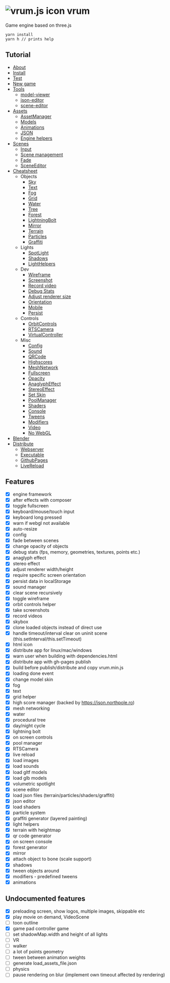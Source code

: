 # ![vrum.js icon](workspace/games/project/assets/favicon.ico) vrum

Game engine based on three.js

```
yarn install
yarn h // prints help
```

## Tutorial

<!--ts-->
   * [About](tutorials/INSTALL.md#About)
   * [Install](tutorials/INSTALL.md#Install)
   * [Test](tutorials/INSTALL.md#Test)
   * [New game](tutorials/INSTALL.md#NewGame)
   * [Tools](tutorials/INSTALL.md#Tools)
       * [model-viewer](tutorials/ASSETS.md#ModelViewer)
       * [json-editor](tutorials/ASSETS.md#JSONEditor)
       * [scene-editor](tutorials/SCENES.md#SceneEditor)
   * [Assets](tutorials/ASSETS.md)
       * [AssetManager](tutorials/ASSETS.md#AssetManager)
       * [Models](tutorials/ASSETS.md#Models)
       * [Animations](tutorials/ASSETS.md#Animations)
       * [JSON](tutorials/ASSETS.md#JSON)
       * [Engine helpers](tutorials/ASSETS.md#EngineHelpers)
   * [Scenes](tutorials/SCENES.md)
       * [Input](tutorials/SCENES.md#Input)
       * [Scene management](tutorials/SCENES.md#SceneManagement)
       * [Fade](tutorials/SCENES.md#Fade)
       * [SceneEditor](tutorials/SCENES.md#SceneEditor)
   * [Cheatsheet](tutorials/CHEATSHEET.md)
       * Objects
           * [Sky](tutorials/CHEATSHEET.md#Sky)
           * [Text](tutorials/CHEATSHEET.md#Text)
           * [Fog](tutorials/CHEATSHEET.md#Fog)
           * [Grid](tutorials/CHEATSHEET.md#Grid)
           * [Water](tutorials/CHEATSHEET.md#Water)
           * [Tree](tutorials/CHEATSHEET.md#Tree)
           * [Forest](tutorials/CHEATSHEET.md#Forest)
           * [LightningBolt](tutorials/CHEATSHEET.md#LightningBolt)
           * [Mirror](tutorials/CHEATSHEET.md#Mirror)
           * [Terrain](tutorials/CHEATSHEET.md#Terrain)
           * [Particles](tutorials/CHEATSHEET.md#Particles)
           * [Graffiti](tutorials/CHEATSHEET.md#Graffiti)
       * Lights
           * [SpotLight](tutorials/CHEATSHEET.md#SpotLight)
           * [Shadows](tutorials/CHEATSHEET.md#Shadows)
           * [LightHelpers](tutorials/CHEATSHEET.md#LightHelpers)
       * Dev
           * [Wireframe](tutorials/CHEATSHEET.md#Wireframe)
           * [Screenshot](tutorials/CHEATSHEET.md#Screenshot)
           * [Record video](tutorials/CHEATSHEET.md#RecordVideo)
           * [Debug Stats](tutorials/CHEATSHEET.md#DebugStats)
           * [Adjust renderer size](tutorials/CHEATSHEET.md#AdjustRendererSize)
           * [Orientation](tutorials/CHEATSHEET.md#Orientation)
           * [Mobile](tutorials/CHEATSHEET.md#Mobile)
           * [Persist](tutorials/CHEATSHEET.md#Persist)
       * Controls
           * [OrbitControls](tutorials/CHEATSHEET.md#OrbitControls)
           * [RTSCamera](tutorials/CHEATSHEET.md#RTSCamera)
           * [VirtualController](tutorials/CHEATSHEET.md#VirtualController)
       * Misc
           * [Config](tutorials/CHEATSHEET.md#Config)
           * [Sound](tutorials/CHEATSHEET.md#Sound)
           * [QRCode](tutorials/CHEATSHEET.md#QRCode)
           * [Highscores](tutorials/CHEATSHEET.md#Highscores)
           * [MeshNetwork](tutorials/CHEATSHEET.md#MeshNetwork)
           * [Fullscreen](tutorials/CHEATSHEET.md#Fullscreen)
           * [Opacity](tutorials/CHEATSHEET.md#Opacity)
           * [AnaglyphEffect](tutorials/CHEATSHEET.md#AnaglyphEffect)
           * [StereoEffect](tutorials/CHEATSHEET.md#StereoEffect)
           * [Set Skin](tutorials/CHEATSHEET.md#SetSkin)
           * [PoolManager](tutorials/CHEATSHEET.md#PoolManager)
           * [Shaders](tutorials/CHEATSHEET.md#Shaders)
           * [Console](tutorials/CHEATSHEET.md#Console)
           * [Tweens](tutorials/CHEATSHEET.md#Tweens)
           * [Modifiers](tutorials/CHEATSHEET.md#Modifiers)
           * [Video](tutorials/CHEATSHEET#Video)
           * [No WebGL](tutorials/CHEATSHEET.md#NoWebGL)
   * [Blender](tutorials/BLENDER.md)
   * [Distribute](tutorials/DISTRIBUTE.md)
      * [Webserver](tutorials/DISTRIBUTE.md#Executable)
      * [Executable](tutorials/DISTRIBUTE.md#Executable)
      * [GithubPages](tutorials/DISTRIBUTE.md#GithubPages)
      * [LiveReload](tutorials/DISTRIBUTE.md#LiveReload)
<!--te-->

## Features

* [x] engine framework
* [x] after effects with composer
* [x] toggle fullscreen
* [x] keyboard/mouse/touch input
* [x] keyboard long pressed
* [x] warn if webgl not available
* [x] auto-resize
* [x] config
* [x] fade between scenes
* [x] change opacity of objects
* [x] debug stats (fps, memory, geometries, textures, points etc.)
* [x] anaglyph effect
* [x] stereo effect
* [x] adjust renderer width/height
* [x] require specific screen orientation
* [x] persist data in localStorage
* [x] sound manager
* [x] clear scene recursively
* [x] toggle wireframe
* [x] orbit controls helper
* [x] take screenshots
* [x] record videos
* [x] skybox
* [x] clone loaded objects instead of direct use
* [x] handle timeout/interval clear on uninit scene (this.setInterval/this.setTimeout)
* [x] html icon
* [x] distribute app for linux/mac/windows
* [x] warn user when building with dependencies.html
* [x] distribute app with gh-pages publish
* [x] build before publish/distribute and copy vrum.min.js
* [x] loading done event
* [x] change model skin
* [x] fog
* [x] text
* [x] grid helper
* [x] high score manager (backed by https://json.northpole.ro)
* [x] mesh networking
* [x] water
* [x] procedural tree
* [x] day/night cycle
* [x] lightning bolt
* [x] on screen controls
* [x] pool manager
* [x] RTSCamera
* [x] live reload
* [x] load images
* [x] load sounds
* [x] load gltf models
* [x] load glb models
* [x] volumetric spotlight
* [x] scene editor
* [x] load json files (terrain/particles/shaders/graffiti)
* [x] json editor
* [x] load shaders
* [x] particle system
* [x] graffiti generator (layered painting)
* [x] light helpers
* [x] terrain with heightmap
* [x] qr code generator
* [x] on screen console
* [x] forest generator
* [x] mirror
* [x] attach object to bone (scale support)
* [x] shadows
* [x] tween objects around
* [x] modifiers - predefined tweens
* [x] animations

## Undocumented features

* [x] preloading screen, show logos, multiple images, skippable etc
* [x] play movie on demand, VideoScene
* [ ] toon outline
* [x] game pad controller game
* [ ] set shadowMap.width and height of all lights
* [ ] VR
* [ ] walker
* [ ] a lot of points geometry
* [ ] tween between animation weights
* [ ] generate load_assets_file.json
* [ ] physics
* [ ] pause rendering on blur (implement own timeout affected by rendering)
